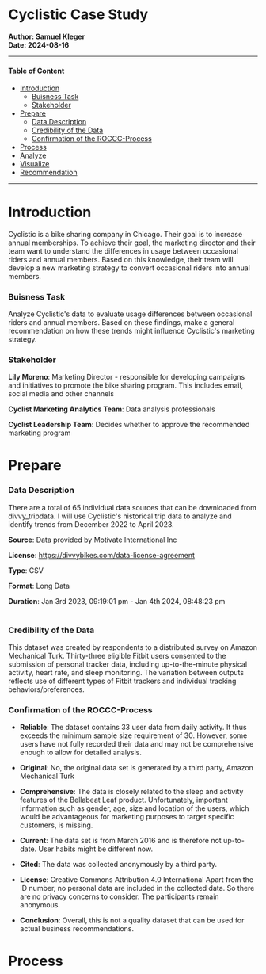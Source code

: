 <h1>Cyclistic Case Study</h1> 

**Author: Samuel Kleger**  
**Date: 2024-08-16**

---

#### Table of Content
- [Introduction](#Introduction)
  - [Buisness Task](#Buisness-Task)
  - [Stakeholder](#Stakeholder)
- [Prepare](#Prepare)
  - [Data Description](#Data-Description)
  - [Credibility of the Data](#Credibility-of-the-Data)
  - [Confirmation of the ROCCC-Process](#Confirmation-of-the-ROCCC-Process)
- [Process](#Process)
- [Analyze](#Analyze)
- [Visualize](#Visualize)
- [Recommendation](#Recommendation-based-on-analysis)

---

<div style="margin-bottom: 40px;">

</div>

# **Introduction**

Cyclistic is a bike sharing company in Chicago. Their goal is to increase annual memberships. To achieve their goal, the marketing director and their team want to understand the differences in usage between occasional riders and annual members. Based on this knowledge, their team will develop a new marketing strategy to convert occasional riders into annual members.

### **Buisness Task**

Analyze Cyclistic's data to evaluate usage differences between occasional riders and annual members. Based on these findings, make a general recommendation on how these trends might influence Cyclistic's marketing strategy.

### **Stakeholder** 


**Lily Moreno**: Marketing Director - responsible for developing campaigns and initiatives to promote the bike sharing program. This includes email, social media and other channels

**Cyclist Marketing Analytics Team**: Data analysis professionals

**Cyclist Leadership Team**: Decides whether to approve the recommended marketing program

<div style="margin-bottom: 40px;">

</div>

# **Prepare**



### **Data Description**


There are a total of 65 individual data sources that can be downloaded from divvy_tripdata. I will use Cyclistic's historical trip data to analyze and identify trends from December 2022 to April 2023.

**Source**: Data provided by Motivate International Inc

**License**: https://divvybikes.com/data-license-agreement

**Type**: CSV

**Format**: Long Data

**Duration**: Jan 3rd 2023, 09:19:01 pm - Jan 4th 2024, 08:48:23 pm

<div style="margin-bottom: 40px;">

</div>

### **Credibility of the Data**

This dataset was created by respondents to a distributed survey on Amazon Mechanical Turk. Thirty-three eligible Fitbit users consented to the submission of personal tracker data, including up-to-the-minute physical activity, heart rate, and sleep monitoring. The variation between outputs reflects use of different types of Fitbit trackers and individual tracking behaviors/preferences.

### **Confirmation of the ROCCC-Process**

* **Reliable**: The dataset contains 33 user data from daily activity. It thus exceeds the minimum sample size requirement of 30. However, some users have not fully recorded their data and may not be comprehensive enough to allow for detailed analysis.

* **Original**: No, the original data set is generated by a third party, Amazon Mechanical Turk

* **Comprehensive**: The data is closely related to the sleep and activity features of the Bellabeat Leaf product. Unfortunately, important information such as gender, age, size and location of the users, which would be advantageous for    marketing purposes to target specific customers, is missing.

* **Current**: The data set is from March 2016 and is therefore not up-to-date. User habits might be different now.

* **Cited**: The data was collected anonymously by a third party.

* **License**: Creative Commons Attribution 4.0 International
Apart from the ID number, no personal data are included in the collected data. So there are no privacy concerns to consider. The participants remain anonymous.

* **Conclusion**: Overall, this is not a quality dataset that can be used for actual business recommendations.

<div style="margin-bottom: 40px;">

</div>

# **Process**
